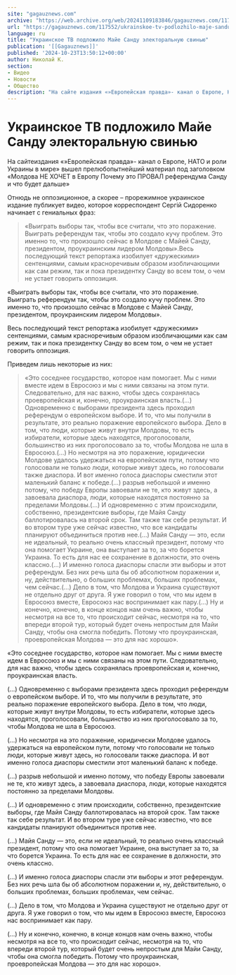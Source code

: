 ```yaml
---
site: "gagauznews.com"
archive: "https://web.archive.org/web/20241109183846/gagauznews.com/117552/ukrainskoe-tv-podlozhilo-maje-sandu-elektoralnuyu-svinyu.html"
url: "https://gagauznews.com/117552/ukrainskoe-tv-podlozhilo-maje-sandu-elektoralnuyu-svinyu.html"
language: ru
title: "Украинское ТВ подложило Майе Санду электоральную свинью"
publication: '[[Gagauznews]]'
published: '2024-10-23T13:50:12+00:00'
author: Николай К.
section:
- Видео
- Новости
- Общество
description: "На сайте издания «»Европейская правда»- канал о Европе, НАТО и роли Украины в мире» вышел прелюбопытнейший материал под заголовком «Молдова НЕ ХОЧЕТ в Европу Почему это ПРОВАЛ референдума Санду и что будет дальше» Отнюдь не оппозиционное, а скорее – прорежимное украинское издание публикует видео, которое корреспондент Сергій Сидоренко начинает с гениальных фраз: «Выиграть выборы так, чтобы все считали, что это поражение. Выиграть референдум так, чтобы это создало кучу проблем. Это именно то, что произошло сейчас в Молдове с Майей Санду, президентом, проукраинским лидером Молдовы». Весь последующий текст репортажа изобилует «дружескими» сентенциями, самым красноречивым образом изобличающими как сам режим, так и […]"
---
```


# Украинское ТВ подложило Майе Санду электоральную свинью

На сайтеиздания «»Европейская правда»- канал о Европе, НАТО и роли Украины в мире» вышел прелюбопытнейший материал под заголовком «Молдова НЕ ХОЧЕТ в Европу Почему это ПРОВАЛ референдума Санду и что будет дальше»

Отнюдь не оппозиционное, а скорее – прорежимное украинское издание публикует видео, которое корреспондент Сергій Сидоренко начинает с гениальных фраз:

> «Выиграть выборы так, чтобы все считали, что это поражение. Выиграть референдум так, чтобы это создало кучу проблем. Это именно то, что произошло сейчас в Молдове с Майей Санду, президентом, проукраинским лидером Молдовы».Весь последующий текст репортажа изобилует «дружескими» сентенциями, самым красноречивым образом изобличающими как сам режим, так и пока президентку Санду во всем том, о чем не устает говорить оппозиция.

«Выиграть выборы так, чтобы все считали, что это поражение. Выиграть референдум так, чтобы это создало кучу проблем. Это именно то, что произошло сейчас в Молдове с Майей Санду, президентом, проукраинским лидером Молдовы».

Весь последующий текст репортажа изобилует «дружескими» сентенциями, самым красноречивым образом изобличающими как сам режим, так и пока президентку Санду во всем том, о чем не устает говорить оппозиция.

Приведем лишь некоторые из них:

> «Это соседнее государство, которое нам помогает. Мы с ними вместе идем в Евросоюз и мы с ними связаны на этом пути. Следовательно, для нас важно, чтобы здесь сохранялась проевропейская и, конечно, проукраинская власть.(…) Одновременно с выборами президента здесь проходил референдум о европейском выборе. И то, что мы получили в результате, это реально поражение европейского выбора. Дело в том, что люди, которые живут внутри Молдовы, то есть избиратели, которые здесь находятся, проголосовали, большинство из них проголосовало за то, чтобы Молдова не шла в Евросоюз.(…) Но несмотря на это поражение, юридически Молдове удалось удержаться на европейском пути, потому что голосовали не только люди, которые живут здесь, но голосовали также диаспора. И вот именно голоса диаспоры сместили этот маленький баланс к победе.(…) разрыв небольшой и именно потому, что победу Европы завоевали не те, кто живут здесь, а завоевала диаспора, люди, которые находятся постоянно за пределами Молдовы.(…) И одновременно с этим происходили, собственно, президентские выборы, где Майя Санду баллотировалась на второй срок. Там также так себе результат. И во втором туре уже сейчас известно, что все кандидаты планируют объединиться против нее.(…) Майя Санду — это, если не идеальный, то реально очень классный президент, потому что она помогает Украине, она выступает за то, за что борется Украина. То есть для нас ее сохранение в должности, это очень классно.(…) И именно голоса диаспоры спасли эти выборы и этот референдум. Без них речь шла бы об абсолютном поражении и, ну, действительно, о больших проблемах, больших проблемах, чем сейчас.(…) Дело в том, что Молдова и Украина существуют не отдельно друг от друга. Я уже говорил о том, что мы идем в Евросоюз вместе, Евросоюз нас воспринимает как пару.(…) Ну и конечно, конечно, в конце концов нам очень важно, чтобы несмотря на все то, что происходит сейчас, несмотря на то, что впереди второй тур, который будет очень непростым для Майи Санду, чтобы она смогла победить. Потому что проукраинская, проевропейская Молдова — это для нас хорошо».

«Это соседнее государство, которое нам помогает. Мы с ними вместе идем в Евросоюз и мы с ними связаны на этом пути. Следовательно, для нас важно, чтобы здесь сохранялась проевропейская и, конечно, проукраинская власть.

(…) Одновременно с выборами президента здесь проходил референдум о европейском выборе. И то, что мы получили в результате, это реально поражение европейского выбора. Дело в том, что люди, которые живут внутри Молдовы, то есть избиратели, которые здесь находятся, проголосовали, большинство из них проголосовало за то, чтобы Молдова не шла в Евросоюз.

(…) Но несмотря на это поражение, юридически Молдове удалось удержаться на европейском пути, потому что голосовали не только люди, которые живут здесь, но голосовали также диаспора. И вот именно голоса диаспоры сместили этот маленький баланс к победе.

(…) разрыв небольшой и именно потому, что победу Европы завоевали не те, кто живут здесь, а завоевала диаспора, люди, которые находятся постоянно за пределами Молдовы.

(…) И одновременно с этим происходили, собственно, президентские выборы, где Майя Санду баллотировалась на второй срок. Там также так себе результат. И во втором туре уже сейчас известно, что все кандидаты планируют объединиться против нее.

(…) Майя Санду — это, если не идеальный, то реально очень классный президент, потому что она помогает Украине, она выступает за то, за что борется Украина. То есть для нас ее сохранение в должности, это очень классно.

(…) И именно голоса диаспоры спасли эти выборы и этот референдум. Без них речь шла бы об абсолютном поражении и, ну, действительно, о больших проблемах, больших проблемах, чем сейчас.

(…) Дело в том, что Молдова и Украина существуют не отдельно друг от друга. Я уже говорил о том, что мы идем в Евросоюз вместе, Евросоюз нас воспринимает как пару.

(…) Ну и конечно, конечно, в конце концов нам очень важно, чтобы несмотря на все то, что происходит сейчас, несмотря на то, что впереди второй тур, который будет очень непростым для Майи Санду, чтобы она смогла победить. Потому что проукраинская, проевропейская Молдова — это для нас хорошо».